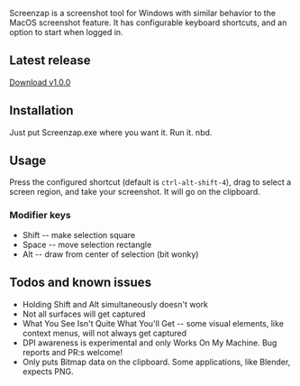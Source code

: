 Screenzap is a screenshot tool for Windows with similar behavior to the MacOS screenshot feature. It has configurable keyboard shortcuts, and an option to start when logged in.

## Latest release

[Download v1.0.0](https://github.com/teetow/screenzap/releases/download/v1.0.0/screenzap.exe)

## Installation

Just put Screenzap.exe where you want it. Run it. nbd.

## Usage

Press the configured shortcut (default is `ctrl-alt-shift-4`), drag to select a screen region, and take your screenshot. It will go on the clipboard.

### Modifier keys

* Shift -- make selection square
* Space -- move selection rectangle
* Alt -- draw from center of selection (bit wonky)

## Todos and known issues

* Holding Shift and Alt simultaneously doesn't work
* Not all surfaces will get captured
* What You See Isn't Quite What You'll Get -- some visual elements, like context menus, will not always get captured
* DPI awareness is experimental and only Works On My Machine. Bug reports and PR:s welcome!
* Only puts Bitmap data on the clipboard. Some applications, like Blender, expects PNG.
